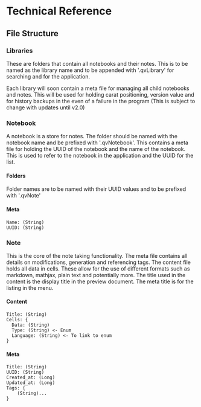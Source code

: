 # Technical Reference


## File Structure
### Libraries
These are folders that contain all notebooks and their notes. This is to be named as the library name and to be appended with '.qvLibrary' for searching and for the application.
    
Each library will soon contain a meta file for managing all child notebooks and notes. This will be used for holding carat positioning, version value and for history backups in the even of a failure in the program (This is subject to change with updates until v2.0)

### Notebook
A notebook is a store for notes. The folder should be named with the notebook name and be prefixed with '.qvNotebook'. This contains a meta file for holding the UUID of the notebook and the name of the notebook. This is used to refer to the notebook in the application and the UUID for the list.

#### Folders
Folder names are to be named with their UUID values and to be prefixed with '.qvNote'

#### Meta
    Name: (String)
    UUID: (String)

### Note
This is the core of the note taking functionality. The meta file contains all details on modifications, generation and referencing tags. The content file holds all data in cells. These allow for the use of different formats such as markdown, mathjax, plain text and potentially more. The title used in the content is the display title in the preview document. The meta title is for the listing in the menu.
#### Content
    Title: (String)
    Cells: {
      Data: (String)
      Type: (String) <- Enum
      Language: (String) <- To link to enum
    }

#### Meta
    Title: (String)
    UUID: (String)
    Created_at: (Long)
    Updated_at: (Long)
    Tags: {
    	(String)...
    }
